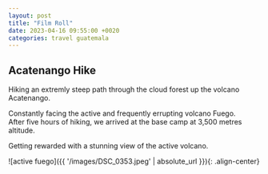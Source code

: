 ```yaml
---
layout: post
title: "Film Roll"
date: 2023-04-16 09:55:00 +0020
categories: travel guatemala
---
```

## Acatenango Hike

Hiking an extremly steep path through the cloud forest up the volcano Acatenango.  

Constantly facing the active and frequently errupting volcano Fuego.  
After five hours of hiking, we arrived at the base camp at 3,500 metres altitude.

Getting rewarded with a stunning view of the active volcano.

![active fuego]({{ '/images/DSC_0353.jpeg' | absolute_url }}){: .align-center}
